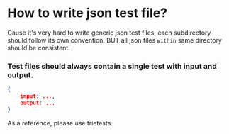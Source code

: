 # How to write json test file?

Cause it's very hard to write generic json test files, each subdirectory should follow its own
convention. BUT all json files `within` same directory should be consistent.

### Test files should always contain a single test with input and output.

```json
{
	input: ...,
	output: ...
}
```

As a reference, please use trietests.
